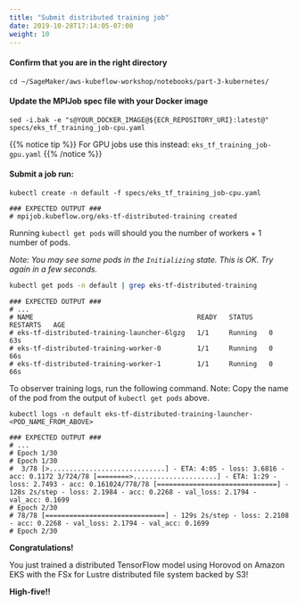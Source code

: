 ```yaml
---
title: "Submit distributed training job"
date: 2019-10-28T17:14:05-07:00
weight: 10 
---
```

#### Confirm that you are in the right directory
```
cd ~/SageMaker/aws-kubeflow-workshop/notebooks/part-3-kubernetes/
```


#### Update the MPIJob spec file with your Docker image

```
sed -i.bak -e "s@YOUR_DOCKER_IMAGE@${ECR_REPOSITORY_URI}:latest@" specs/eks_tf_training_job-cpu.yaml
```
{{% notice tip %}}
For GPU jobs use this instead: `eks_tf_training_job-gpu.yaml`
{{% /notice %}}

#### Submit a job run:
```
kubectl create -n default -f specs/eks_tf_training_job-cpu.yaml

```
```
### EXPECTED OUTPUT ###
# mpijob.kubeflow.org/eks-tf-distributed-training created 
```

Running `kubectl get pods` will should you the number of workers + 1 number of pods.

_Note:  You may see some pods in the `Initializing` state.  This is OK.  Try again in a few seconds._

```bash
kubectl get pods -n default | grep eks-tf-distributed-training

```
```
### EXPECTED OUTPUT ###
# ...
# NAME                                         READY   STATUS    RESTARTS   AGE
# eks-tf-distributed-training-launcher-6lgzg   1/1     Running   0          63s
# eks-tf-distributed-training-worker-0         1/1     Running   0          66s
# eks-tf-distributed-training-worker-1         1/1     Running   0          66s
```

To observer training logs, run the following command.  Note: Copy the name of the pod from the output of `kubectl get pods` above.

```
kubectl logs -n default eks-tf-distributed-training-launcher-<POD_NAME_FROM_ABOVE>

```
```
### EXPECTED OUTPUT ###
# ...
# Epoch 1/30
# Epoch 1/30
#  3/78 [>.............................] - ETA: 4:05 - loss: 3.6816 - acc: 0.1172 3/724/78 [========>.....................] - ETA: 1:29 - loss: 2.7493 - acc: 0.161024/778/78 [==============================] - 128s 2s/step - loss: 2.1984 - acc: 0.2268 - val_loss: 2.1794 - val_acc: 0.1699
# Epoch 2/30
# 78/78 [==============================] - 129s 2s/step - loss: 2.2108 - acc: 0.2268 - val_loss: 2.1794 - val_acc: 0.1699
# Epoch 2/30
```

**Congratulations!**

You just trained a distributed TensorFlow model using Horovod on Amazon EKS with the FSx for Lustre distributed file system backed by S3!  

**High-five!!**

